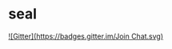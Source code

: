 seal
=======
[![Gitter](https://badges.gitter.im/Join Chat.svg)](https://gitter.im/iSeal/seal.fm?utm_source=badge&utm_medium=badge&utm_campaign=pr-badge&utm_content=badge)

